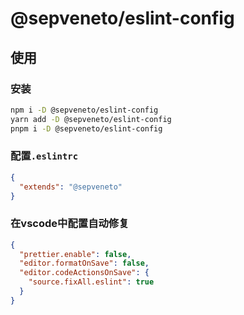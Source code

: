 # @sepveneto/eslint-config

## 使用

### 安装

```bash
npm i -D @sepveneto/eslint-config
yarn add -D @sepveneto/eslint-config
pnpm i -D @sepveneto/eslint-config
```

### 配置`.eslintrc`

```json
{
  "extends": "@sepveneto"
}
```

### 在vscode中配置自动修复

```json
{
  "prettier.enable": false,
  "editor.formatOnSave": false,
  "editor.codeActionsOnSave": {
    "source.fixAll.eslint": true
  }
}
```


